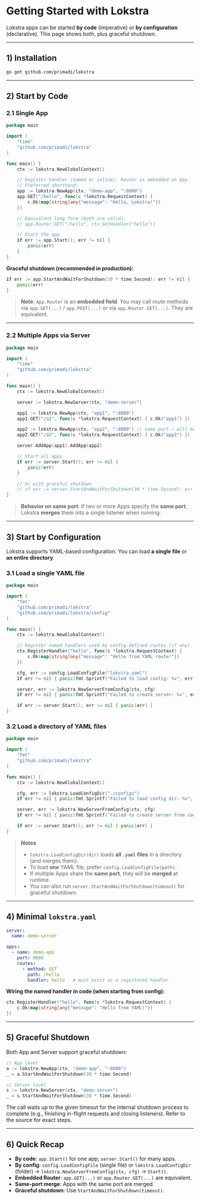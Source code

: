 # Getting Started with Lokstra

Lokstra apps can be started **by code** (imperative) or **by configuration** (declarative). This page shows both, plus graceful shutdown.

---

## 1) Installation

```bash
go get github.com/primadi/lokstra
```

---

## 2) Start by Code

### 2.1 Single App

```go
package main

import (
	"time"
	"github.com/primadi/lokstra"
)

func main() {
	ctx := lokstra.NewGlobalContext()

	// Register handler (named or inline). Router is embedded on App.
	// Preferred shorthand:
	app := lokstra.NewApp(ctx, "demo-app", ":8080")
	app.GET("/hello", func(c *lokstra.RequestContext) {
		c.Ok(map[string]any{"message": "Hello, Lokstra!"})
	})

	// Equivalent long form (both are valid):
	// app.Router.GET("/hello", ctx.GetHandler("hello"))

	// Start the app
	if err := app.Start(); err != nil {
		panic(err)
	}
}
```

**Graceful shutdown (recommended in production):**

```go
if err := app.StartAndWaitForShutdown(30 * time.Second); err != nil {
	panic(err)
}
```

> **Note**: `App.Router` is an **embedded field**. You may call route methods via `app.GET(...)` / `app.POST(...)` or via `app.Router.GET(...)`. They are equivalent.

---

### 2.2 Multiple Apps via Server

```go
package main

import (
	"time"
	"github.com/primadi/lokstra"
)

func main() {
	ctx := lokstra.NewGlobalContext()

	server := lokstra.NewServer(ctx, "demo-server")

	app1 := lokstra.NewApp(ctx, "app1", ":8080")
	app1.GET("/a1", func(c *lokstra.RequestContext) { c.Ok("app1") })

	app2 := lokstra.NewApp(ctx, "app2", ":8080") // same port → will be merged
	app2.GET("/a2", func(c *lokstra.RequestContext) { c.Ok("app2") })

	server.AddApp(app1).AddApp(app2)

	// Start all apps
	if err := server.Start(); err != nil {
		panic(err)
	}

	// Or with graceful shutdown
	// if err := server.StartAndWaitForShutdown(30 * time.Second); err != nil { panic(err) }
}
```

> **Behavior on same port**: If two or more Apps specify the **same port**, Lokstra **merges** them into a single listener when running.

---

## 3) Start by Configuration

Lokstra supports YAML-based configuration. You can load **a single file** or **an entire directory**.

### 3.1 Load a single YAML file

```go
package main

import (
	"fmt"
	"github.com/primadi/lokstra"
	"github.com/primadi/lokstra/config"
)

func main() {
	ctx := lokstra.NewGlobalContext()

	// Register named handlers used by config-defined routes (if any)
	ctx.RegisterHandler("hello", func(c *lokstra.RequestContext) {
		c.Ok(map[string]any{"message": "Hello from YAML route!"})
	})

	cfg, err := config.LoadConfigFile("lokstra.yaml")
	if err != nil { panic(fmt.Sprintf("Failed to load config: %v", err)) }

	server, err := lokstra.NewServerFromConfig(ctx, cfg)
	if err != nil { panic(fmt.Sprintf("Failed to create server: %v", err)) }

	if err := server.Start(); err != nil { panic(err) }
}
```

### 3.2 Load a directory of YAML files

```go
package main

import (
	"fmt"
	"github.com/primadi/lokstra"
)

func main() {
	ctx := lokstra.NewGlobalContext()

	cfg, err := lokstra.LoadConfigDir("./configs")
	if err != nil { panic(fmt.Sprintf("Failed to load config dir: %v", err)) }

	server, err := lokstra.NewServerFromConfig(ctx, cfg)
	if err != nil { panic(fmt.Sprintf("Failed to create server from config: %v", err)) }

	if err := server.Start(); err != nil { panic(err) }
}
```

> **Notes**
>
> * `lokstra.LoadConfigDir(dir)` loads **all `.yaml` files** in a directory (and merges them).
> * To load **one** YAML file, prefer `config.LoadConfigFile(path)`.
> * If multiple Apps share the **same port**, they will be **merged** at runtime.
> * You can also run `server.StartAndWaitForShutdown(timeout)` for graceful shutdown.

---

## 4) Minimal `lokstra.yaml`

```yaml
server:
  name: demo-server

apps:
  - name: demo-app
    port: 8080
    routes:
      - method: GET
        path: /hello
        handler: hello   # must exist as a registered handler
```

**Wiring the named handler in code (when starting from config):**

```go
ctx.RegisterHandler("hello", func(c *lokstra.RequestContext) {
    c.Ok(map[string]any{"message": "Hello from YAML!"})
})
```

---

## 5) Graceful Shutdown

Both App and Server support graceful shutdown:

```go
// App level
a := lokstra.NewApp(ctx, "demo-app", ":8080")
_ = a.StartAndWaitForShutdown(30 * time.Second)

// Server level
s := lokstra.NewServer(ctx, "demo-server")
_ = s.StartAndWaitForShutdown(30 * time.Second)
```

The call waits up to the given timeout for the internal shutdown process to complete (e.g., finishing in-flight requests and closing listeners). Refer to the source for exact steps.

---

## 6) Quick Recap

* **By code**: `app.Start()` for one app; `server.Start()` for many apps.
* **By config**: `config.LoadConfigFile` (single file) or `lokstra.LoadConfigDir` (folder) → `lokstra.NewServerFromConfig(ctx, cfg)` → `Start()`.
* **Embedded Router**: `app.GET(...)` or `app.Router.GET(...)` are equivalent.
* **Same-port merge**: Apps with the same port are merged.
* **Graceful shutdown**: Use `StartAndWaitForShutdown(timeout)`.
